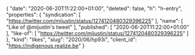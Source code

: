 {
  "date": "2020-06-20T11:22:00+01:00",
  "deleted": false,
  "h": "h-entry",
  "properties": {
    "syndication": [
      "https://twitter.com/mijustin/status/1274120480329396225"
    ],
    "name": [
      "Like of @mijustin's tweet"
    ],
    "published": [
      "2020-06-20T11:22:00+01:00"
    ],
    "like-of": [
      "https://twitter.com/mijustin/status/1274120480329396225"
    ]
  },
  "kind": "likes",
  "slug": "2020/06/hp93i",
  "client_id": "https://indigenous.realize.be"
}
